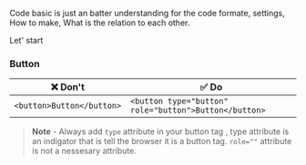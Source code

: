 Code basic is just an batter understanding for the code formate, settings, How to make, What is the relation to each other.

Let' start 

### Button 

|❌ Don't      |✅ Do |
| ----------- | ----------- |
| ```<button>Button</button>```      |  ```<button type="button" role="button">Button</button>```  |

> **Note** - Always add <code>type</code> attribute in your button tag , type attribute is an indigator that is tell the browser it is a button tag. <code>role=""</code> attribute is not a nessesary attribute.
